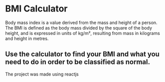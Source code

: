 # BMI Calculator

Body mass index is a value derived from the mass and height of a person. The BMI is defined as the body mass divided by the square of the body height, and is expressed in units of kg/m², resulting from mass in kilograms and height in metres.


## Use the calculator to find your BMI and what you need to do in order to be classified as normal.
The project was made using reactjs 
